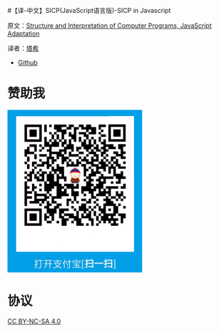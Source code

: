 #【译-中文】SICP(JavaScript语言版)-SICP in Javascript

原文：[Structure and Interpretation of Computer Programs, JavaScript Adaptation](https://www.comp.nus.edu.sg/~cs1101s/sicp/)

译者：[塔希](https://iheyunfei.github.io/blog/)

- [Github](https://github.com/iheyunfei/sicp-javascript-zh)

# 赞助我

![](docs/img/alipay.png)

# 协议

[CC BY-NC-SA 4.0](http://creativecommons.org/licenses/by-nc-sa/4.0/)